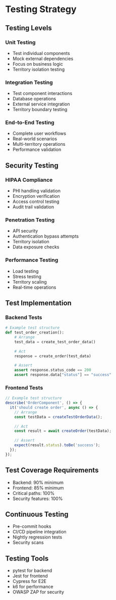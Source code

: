# Testing Strategy

## Testing Levels

### Unit Testing
- Test individual components
- Mock external dependencies
- Focus on business logic
- Territory isolation testing

### Integration Testing
- Test component interactions
- Database operations
- External service integration
- Territory boundary testing

### End-to-End Testing
- Complete user workflows
- Real-world scenarios
- Multi-territory operations
- Performance validation

## Security Testing

### HIPAA Compliance
- PHI handling validation
- Encryption verification
- Access control testing
- Audit trail validation

### Penetration Testing
- API security
- Authentication bypass attempts
- Territory isolation
- Data exposure checks

### Performance Testing
- Load testing
- Stress testing
- Territory scaling
- Real-time operations

## Test Implementation

### Backend Tests
```python
# Example test structure
def test_order_creation():
    # Arrange
    test_data = create_test_order_data()
    
    # Act
    response = create_order(test_data)
    
    # Assert
    assert response.status_code == 200
    assert response.data["status"] == "success"
```

### Frontend Tests
```typescript
// Example test structure
describe('OrderComponent', () => {
  it('should create order', async () => {
    // Arrange
    const testData = createTestOrderData();
    
    // Act
    const result = await createOrder(testData);
    
    // Assert
    expect(result.status).toBe('success');
  });
});
```

## Test Coverage Requirements
- Backend: 90% minimum
- Frontend: 85% minimum
- Critical paths: 100%
- Security features: 100%

## Continuous Testing
- Pre-commit hooks
- CI/CD pipeline integration
- Nightly regression tests
- Security scans

## Testing Tools
- pytest for backend
- Jest for frontend
- Cypress for E2E
- k6 for performance
- OWASP ZAP for security 